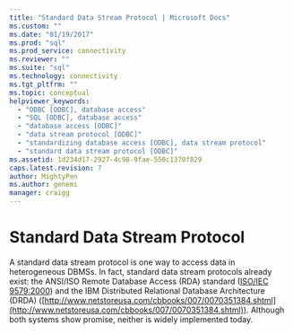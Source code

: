 ```yaml
---
title: "Standard Data Stream Protocol | Microsoft Docs"
ms.custom: ""
ms.date: "01/19/2017"
ms.prod: "sql"
ms.prod_service: connectivity
ms.reviewer: ""
ms.suite: "sql"
ms.technology: connectivity
ms.tgt_pltfrm: ""
ms.topic: conceptual
helpviewer_keywords: 
  - "ODBC [ODBC], database access"
  - "SQL [ODBC], database access"
  - "database access [ODBC]"
  - "data stream protocol [ODBC]"
  - "standardizing database access [ODBC], data stream protocol"
  - "standard data stream protocol [ODBC]"
ms.assetid: 1d234d17-2927-4c98-9fae-550c1370f829
caps.latest.revision: 7
author: MightyPen
ms.author: genemi
manager: craigg
---
```

# Standard Data Stream Protocol
A standard data stream protocol is one way to access data in heterogeneous DBMSs. In fact, standard data stream protocols already exist: the ANSI/ISO Remote Database Access (RDA) standard ([ISO/IEC 9579:2000](http://www.iso.org/iso/catalogue_detail.htm?csnumber=30615)) and the IBM Distributed Relational Database Architecture (DRDA) ([http://www.netstoreusa.com/cbbooks/007/0070351384.shtml](http://www.netstoreusa.com/cbbooks/007/0070351384.shtml)). Although both systems show promise, neither is widely implemented today.

